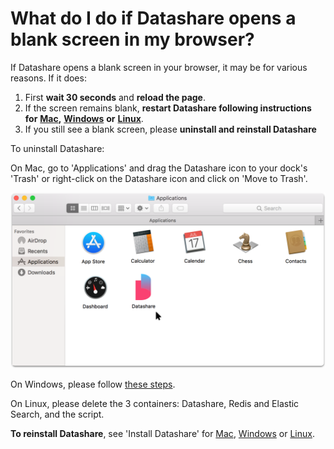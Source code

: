 # What do I do if Datashare opens a blank screen in my browser?

If Datashare opens a blank screen in your browser, it may be for various reasons. If it does:

1. First **wait 30 seconds** and **reload the page**.
2. If the screen remains blank, **restart Datashare following instructions for** [**Mac**](https://icij.gitbook.io/datashare/mac/how-to-open-datashare)**,** [**Windows**](https://icij.gitbook.io/datashare/windows/how-to-open-datashare) **or** [**Linux**](https://icij.gitbook.io/datashare/linux/how-to-open-datashare).
3. If you still see a blank screen, please **uninstall and reinstall Datashare**

To uninstall Datashare:

On Mac, go to 'Applications' and drag the Datashare icon to your dock's 'Trash' or right-click on the Datashare icon and click on 'Move to Trash'.

![](<../../../.gitbook/assets/Group 28 (1) (2).png>)

On Windows, please follow [these steps](https://www.laptopmag.com/articles/uninstall-programs-windows-10).

On Linux, please delete the 3 containers: Datashare, Redis and Elastic Search, and the script.

**To reinstall Datashare**, see 'Install Datashare' for [Mac](https://icij.gitbook.io/datashare/mac/install-datashare-on-mac), [Windows](https://icij.gitbook.io/datashare/windows/install-datashare-on-mac) or [Linux](https://icij.gitbook.io/datashare/linux/install-datashare-on-mac).
